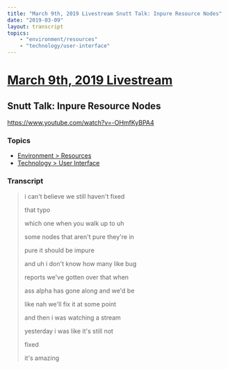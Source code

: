 ```yaml
---
title: "March 9th, 2019 Livestream Snutt Talk: Inpure Resource Nodes"
date: "2019-03-09"
layout: transcript
topics:
    - "environment/resources"
    - "technology/user-interface"
---
```

# [March 9th, 2019 Livestream](../2019-03-09.md)
## Snutt Talk: Inpure Resource Nodes
https://www.youtube.com/watch?v=-OHmfKyBPA4

### Topics
* [Environment > Resources](../topics/environment/resources.md)
* [Technology > User Interface](../topics/technology/user-interface.md)

### Transcript

> i can't believe we still haven't fixed
> 
> that typo
> 
> which one when you walk up to uh
> 
> some nodes that aren't pure they're in
> 
> pure it should be impure
> 
> and uh i don't know how many like bug
> 
> reports we've gotten over that when
> 
> ass alpha has gone along and we'd be
> 
> like nah we'll fix it at some point
> 
> and then i was watching a stream
> 
> yesterday i was like it's still not
> 
> fixed
> 
> it's amazing
> 
